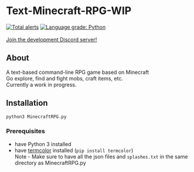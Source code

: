 # Text-Minecraft-RPG-WIP

[![Total alerts](https://img.shields.io/lgtm/alerts/g/fungamer2-2/Text-Minecraft-RPG-WIP.svg?logo=lgtm&logoWidth=18)](https://lgtm.com/projects/g/fungamer2-2/Text-Minecraft-RPG-WIP/alerts/)
[![Language grade: Python](https://img.shields.io/lgtm/grade/python/g/fungamer2-2/Text-Minecraft-RPG-WIP.svg?logo=lgtm&logoWidth=18)](https://lgtm.com/projects/g/fungamer2-2/Text-Minecraft-RPG-WIP/context:python)<br /><br />
[Join the development Discord server!](https://discord.gg/FXxfjFQDQb)

## About
A text-based command-line RPG game based on Minecraft<br />
Go explore, find and fight mobs, craft items, etc.<br />
Currently a work in progress.

## Installation
`python3 MinecraftRPG.py`

### Prerequisites
- have Python 3 installed
- have [termcolor](https://pypi.org/project/termcolor/) installed (`pip install termcolor`)<br />
Note - Make sure to have all the json files and `splashes.txt` in the same directory as MinecraftRPG.py
